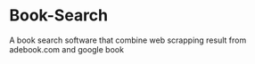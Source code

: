 # Book-Search
A book search software that combine web scrapping result from adebook.com and google book

